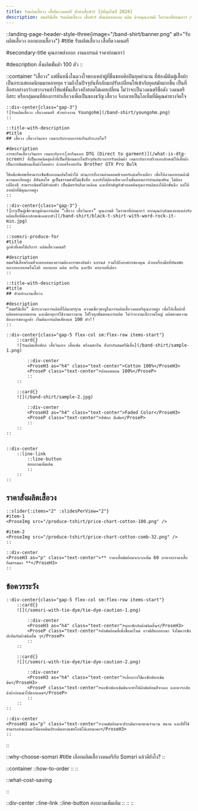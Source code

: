 ```yaml
---
title: รับผลิตเสื้อวง เสื้อยืดวงดนตรี สั่งทำเสื้อทัวร์ [ดีที่สุดในปี 2024]
description: สมศรีมีเสื้อ รับผลิตเสื้อวง เสื้อทัวร์ ตั้งแต่ออกแบบ ผลิต ด้วยคุณภาพดี ในราคาที่ย่อมเยาว์ เราคือโรงงานรับผลิตเสื้อวงที่มีเอกลักษณ์เฉพาะตัว
---
```


::landing-page-header-style-three{image="/band-shirt/banner.png" alt="รับผลิตเสื้อวง ออกแบบเสื้อวง"}
#title
รับผลิตเสื้อวง เสื้อยืดวงดนตรี

#secondary-title
คุณภาพส่งออก งานแบรนด์ ราคาย่อมเยาว์

#description
สั่งผลิตขั้นต่ำ 100 ตัว
::

::container
<ProseP class="text-center">“เสื้อวง” แฟชั่นหนึ่งในดวงใจของเหล่าผู้ที่ชื่นชอบศิลปินยุคตำนาน ที่ต้องมีติดตู้เสื้อผ้า เป็นกระแสยอดนิยมมาหลายยุค รวมถึงในปัจจุบันที่กลับมาปรับเปลี่ยนให้เข้ากับยุคสมัยมากขึ้น เป็นที่ฮือฮาอย่างกว้างขวางจนทำให้แฟชั่นเสื้อวงยังฮอตไม่เคยเปลี่ยน ไม่ว่าจะเป็นวงดนตรีชื่อดัง วงดนตรีอิสระ หรือกลุ่มคนที่ต้องการทำเสื้อวงเพื่อเป็นของขวัญ เสื้อวง จึงกลายเป็นไอเท็มที่มีคุณค่าทางจิตใจ</ProseP>

    ::div-center{class="gap-3"}
    ![รับผลิตเสื้อวง เสื้อวงดนตรี ตัวอย่างงาน Youngohm](/band-shirt/youngohm.png)
    ::

    ::title-with-description
    #title
    ## เสื้อวง เสื้อวงวินเทจ เหมาะกับระบบการสกรีนประเภทใด?

    #description
    การสกรีนเสื้อวงวินเทจ เหมาะกับการ[สกรีนแบบ DTG (Direct to garment)](/what-is-dtg-screen) ที่เป็นเทคนิคสุดล้ำที่เป็นที่นิยมมากในปัจจุบันกับวงการรับผลิตผ้า เหมาะกับการสร้างเอกลักษณ์ให้เสื้อผ้า เป็นการพิมพ์บนเสื้อผ้าโดยตรง ด้วยเครื่องสกรีน Brother GTX Pro Bulk

    ใช้หมึกพิเศษที่สามารถซึมซับลงบนเส้นใยผ้าได้ ผ่านการสั่งงานผ่านคอมพิวเตอร์แค่เครื่องเดียว เพื่อให้ลวดลายบนผ้ามีความละเอียดสูง สีสันสดใส ดูเป็นธรรมชาติไม่แข็งทื่อ และยังไม่ต้องเสียเวลาในขั้นตอนการทำแผ่นเฟรม ไม่ต้องเปลืองสี สามารถพิมพ์ได้ตัวต่อตัว เป็นมิตรกับสิ่งแวดล้อม และที่สำคัญยังช่วยลดต้นทุนการผลิตลงได้อีกขั้นนึง แต่ได้ลายผ้าที่มีคุณภาพสูง
    ::

    ::div-center{class="gap-3"}
    ![เราเป็นผู้เชี่ยวชาญด้านการผลิต “เสื้อวง เสื้อวินเทจ” คุณภาพดี ในราคาที่ย่อมเยาว์ หากคุณกำลังมองหาแหล่งรับผลิตเสื้อที่มีเอกลักษณ์เฉพาะตัว](/band-shirt/black-t-shirt-with-word-rock-it-min.jpg)
    ::

    ::somsri-produce-for
    #title
    ลูกค้าที่เคยใช้บริการ ผลิตเสื้อวงดนตรี

    #description
    สมศรีมีเสื้อพร้อมที่จะตอบสนองความต้องการของสินค้า แบรนด์ รวมไปถึงองค์กรของคุณ ด้วยเครื่องมือที่ทันสมัยหลากหลายเทคโนโลยี ออกแบบ ผลิต สกรีน และปัก ครบจบที่เดียว
    ::

    ::title-with-description
    #title
    ## ตัวอย่างงานเสื้อวง 

    #description
    “สมศรีมีเสื้อ” มีกระบวนการผลิตที่ได้มาตรฐาน ความเชี่ยวชาญในการผลิตเสื้อวงดนตรีคุณภาพสูง เพื่อให้เสื้อผ้าที่ผลิตออกมาทนทาน และมีอายุการใช้งานยาวนาน ใส่ใจทุกขั้นตอนการผลิต ไม่ว่าจะงานเล็กงานใหญ่ ผลิตตามความต้องการของลูกค้า เริ่มต้นการผลิตเพียงแค่ 100 ตัว!!
    ::

    ::div-center{class="gap-5 flex-col sm:flex-row items-start"}
        ::card{}
        ![รับผลิตเสื้อฟอก เสื้อวินเทจ เสื้อเฟด พร้อมสกรีน สั่งทำกับสมศรีมีเสื้อ](/band-shirt/sample-1.png)

            ::div-center
            <ProseH3 as="h4" class="text-center">Cotton 100%</ProseH3>
            <ProseP class="text-center">ผ้าคอตตอน 100%</ProseP>
            ::
        ::

        ::card{}
        ![](/band-shirt/sample-2.jpg)
        
            ::div-center
            <ProseH3 as="h4" class="text-center">Faded Color</ProseH3>
            <ProseP class="text-center">สีฟอก สีเฟด</ProseP>
            ::
        ::
    ::


    ::div-center
        ::line-link
            ::line-button
            สอบถามเพิ่มเติม
            ::
        ::
    ::

## ราคาสั่งผลิตเสื้อวง

    ::slider{:items="2" :slidesPerView="2"}
    #item-1
    <ProseImg src="/produce-tshirt/price-chart-cotton-100.png" />

    #item-2
    <ProseImg src="/produce-tshirt/price-chart-cotton-comb-32.png" />
    ::

    ::div-center
    <ProseH3 as="p" class="text-center">** ราคาเสื้อมัดย้อมจะบวกเพิ่ม 60 บาทจากราคาเสื้อยืดธรรมดา **</ProseH3>
    ::

## ข้อควรระวัง

    ::div-center{class="gap-5 flex-col sm:flex-row items-start"}
        ::card{}
        ![](/somsri-with-tie-dye/tie-dye-caution-1.png)

            ::div-center
            <ProseH3 as="h4" class="text-center">แยกซักกับผ้าชนิดอื่น</ProseH3>
            <ProseP class="text-center">ผ้ามัดย้อมที่เพิ่งซื้อมาใหม่ อาจมีสีตกออกมา จึงไม่ควรซักปะปนกับผ้าชนิดอื่น ๆ</ProseP>
            ::
        ::

        ::card{}
        ![](/somsri-with-tie-dye/tie-dye-caution-2.png)
        
            ::div-center
            <ProseH3 as="h4" class="text-center">เลี่ยงการใช้ผงซักฟอกเข้มข้น</ProseH3>
            <ProseP class="text-center">ผงซักฟอกเข้มข้นจะทำให้ผ้ามัดย้อมสีจางลง และควรกลับด้าผ้าก่อนนำไปตากแดด</ProseP>
            ::
        ::
    ::

    ::div-center
    <ProseH3 as="p" class="text-center">งานมัดย้อมจะประเมินราคาตามจำนวน ขนาด และสีที่ใช้สามารถส่งแบบมาให้แอดมินประเมินทางแชทไลน์ได้เลยนะคะ</ProseH3>
    ::
::

::why-choose-somsri
#title
เลือกผลิตเสื้อวงดนตรีกับ Somsri แล้วดียังไง?
::

::container
    ::how-to-order
    ::
::

::what-cost-saving

::

::div-center
        ::line-link
            ::line-button
            สอบถามเพิ่มเติม
            ::
        ::
::